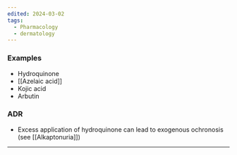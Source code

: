 ```yaml
---
edited: 2024-03-02
tags:
  - Pharmacology
  - dermatology
---
```

### Examples
- Hydroquinone
- [[Azelaic acid]]
- Kojic acid
- Arbutin

### ADR
- Excess application of hydroquinone can lead to exogenous ochronosis (see [[Alkaptonuria]])

---
